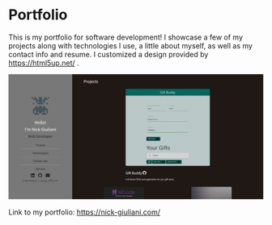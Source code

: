 # Portfolio


This is my portfolio for software development!  I showcase a few of my projects along with technologies I use, a little about myself, as well as my contact info and resume.  I customized a design provided by https://html5up.net/ .  



![Capture](images/Portfolio_ss.PNG)  


Link to my portfolio:
https://nick-giuliani.com/


